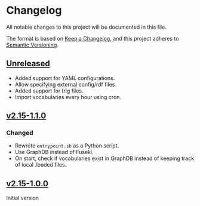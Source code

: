# Changelog

All notable changes to this project will be documented in this file.

The format is based on [Keep a Changelog](https://keepachangelog.com/en/1.1.0/),
and this project adheres to [Semantic Versioning](https://semver.org/spec/v2.0.0.html).

## [Unreleased]

- Added support for YAML configurations.
- Allow specifying external config/rdf files.
- Added support for trig files.
- Import vocabularies every hour using cron.

## [v2.15-1.1.0]

### Changed

 - Rewrote `entrypoint.sh` as a Python script.
 - Use GraphDB instead of Fuseki.
 - On start, check if vocabularies exist in GraphDB instead of keeping track of local .loaded files.

## [v2.15-1.0.0]

Initial version

[Unreleased]: https://github.com/CLARIAH/skosmos
[v2.15-1.0.0]: https://github.com/CLARIAH/skosmos/releases/tag/v2.15-1.0-RC4
[v2.15-1.1.0]: https://github.com/CLARIAH/skosmos/releases/tag/v2.15-1.1.0
